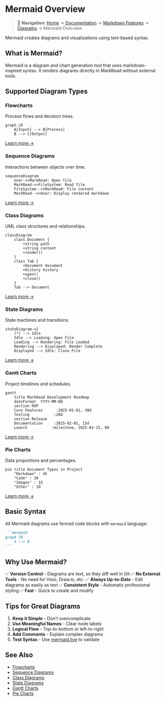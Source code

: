 # Mermaid Overview

> 📍 **Navigation**: [Home](../../../README.md) → [Documentation](../../README.md) → [Markdown Features](../) → [Diagrams](./) → Mermaid Overview

Mermaid creates diagrams and visualizations using text-based syntax.

## What is Mermaid?

Mermaid is a diagram and chart generation tool that uses markdown-inspired syntax. It renders diagrams directly in MarkRead without external tools.

## Supported Diagram Types

### Flowcharts
Process flows and decision trees.

```mermaid
graph LR
    A[Input] --> B[Process]
    B --> C[Output]
```

[Learn more →](flowcharts.md)

### Sequence Diagrams
Interactions between objects over time.

```mermaid
sequenceDiagram
    User->>MarkRead: Open file
    MarkRead->>FileSystem: Read file
    FileSystem-->>MarkRead: File content
    MarkRead-->>User: Display rendered markdown
```

[Learn more →](sequence-diagrams.md)

### Class Diagrams
UML class structures and relationships.

```mermaid
classDiagram
    class Document {
        +string path
        +string content
        +render()
    }
    class Tab {
        +Document document
        +History history
        +open()
        +close()
    }
    Tab --> Document
```

[Learn more →](class-diagrams.md)

### State Diagrams
State machines and transitions.

```mermaid
stateDiagram-v2
    [*] --> Idle
    Idle --> Loading: Open File
    Loading --> Rendering: File Loaded
    Rendering --> Displayed: Render Complete
    Displayed --> Idle: Close File
```

[Learn more →](state-diagrams.md)

### Gantt Charts
Project timelines and schedules.

```mermaid
gantt
    title MarkRead Development Roadmap
    dateFormat  YYYY-MM-DD
    section MVP
    Core Features      :2025-01-01, 30d
    Testing           :20d
    section Release
    Documentation     :2025-02-01, 15d
    Launch           :milestone, 2025-02-15, 0d
```

[Learn more →](gantt-charts.md)

### Pie Charts
Data proportions and percentages.

```mermaid
pie title Document Types in Project
    "Markdown" : 45
    "Code" : 30
    "Images" : 15
    "Other" : 10
```

[Learn more →](pie-charts.md)

## Basic Syntax

All Mermaid diagrams use fenced code blocks with `mermaid` language:

````markdown
```mermaid
graph TD
    A --> B
```
````

## Why Use Mermaid?

✅ **Version Control** - Diagrams are text, so they diff well in Git
✅ **No External Tools** - No need for Visio, Draw.io, etc.
✅ **Always Up-to-Date** - Edit diagrams as easily as text
✅ **Consistent Style** - Automatic professional styling
✅ **Fast** - Quick to create and modify

## Tips for Great Diagrams

1. **Keep it Simple** - Don't overcomplicate
2. **Use Meaningful Names** - Clear node labels
3. **Logical Flow** - Top-to-bottom or left-to-right
4. **Add Comments** - Explain complex diagrams
5. **Test Syntax** - Use [mermaid.live](https://mermaid.live) to validate

## See Also

- [Flowcharts](flowcharts.md)
- [Sequence Diagrams](sequence-diagrams.md)
- [Class Diagrams](class-diagrams.md)
- [State Diagrams](state-diagrams.md)
- [Gantt Charts](gantt-charts.md)
- [Pie Charts](pie-charts.md)
